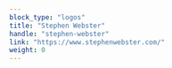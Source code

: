 ```yaml
---
block_type: "logos"
title: "Stephen Webster"
handle: "stephen-webster"
link: "https://www.stephenwebster.com/"
weight: 0
---
```

